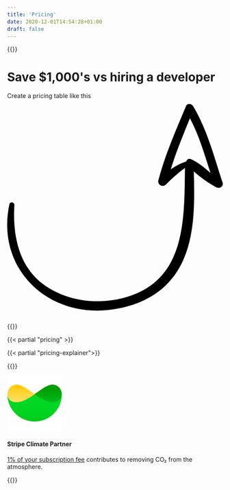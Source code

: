 ```yaml
---
title: 'Pricing'
date: 2020-12-01T14:54:28+01:00
draft: false
---
```


{{<rawhtml>}}

<div class="bg-gray-100 py-12">
<div class="text-center">
<h1 class="text-gray-800 text-3xl md:text-4xl lg:text-5xl font-bold mb-2 md:mb-4 lg:mb-8">
    Save $1,000's vs hiring a developer
</h1>
<p class="text-lg xl:text-xl text-gray-800 relative w-1/2 m-auto">Create a pricing  table like this <svg xmlns="http://www.w3.org/2000/svg" viewBox="0 0 372.136 372.136" class=" inline w-8 transform rotate-60 mt-4 -scale-y-100 fill-current text-black"><path d="M371.682 143.271c-14.688-44.676-26.316-90.576-50.797-131.58-2.447-4.284-10.403-5.508-12.239 0-17.748 42.228-36.108 83.844-47.736 127.908-1.836 7.344 7.344 12.852 12.852 7.344 10.404-10.404 21.421-20.196 33.049-28.764-1.225 90.576 1.836 195.84-105.876 223.992-47.736 12.24-100.98 5.509-140.76-25.092C18.557 284.644 9.377 231.4 12.437 181.828c0-4.896-7.344-6.12-8.568-1.224-23.868 110.772 66.096 197.064 176.256 181.764 54.468-7.344 100.368-33.048 123.624-85.068 20.809-46.512 19.584-102.204 18.36-153 11.628 10.404 24.479 19.584 37.943 26.928 6.121 3.672 14.077-1.224 11.63-7.957zm-55.08-40.391c-3.672-1.224-6.12.612-7.345 3.672l-.611.612c-9.792 3.06-18.36 7.956-26.316 13.464 9.18-29.988 21.42-59.364 33.048-88.128 15.912 29.988 25.092 62.424 35.496 94.248-11.017-9.18-21.421-18.36-34.272-23.868z"/></svg></p>
</div>
{{</rawhtml>}}

{{< partial "pricing" >}}
<div class="max-w-2xl m-auto pt-24">
 <div class="senja-frame-embed" data-id="653c0c07-e8a3-403d-8b35-9336433e060b"></div>
 </div>
{{< partial "pricing-explainer">}}

{{<rawhtml>}}

<div class="bg-gray-100 py-12">
    <div class="w-full md:w-1/2 mx-auto rounded-lg bg-white border border-gray-200 p-6 text-gray-800 font-light flex">
    <img src="/images/stripe-climate-small.png" alt="Stripe Climate logo" class="mr-4 h-12"/>
    <div class="flex-grow flex flex-col">
        <h4 class="font-bold">Stripe Climate Partner</h4>
        <p>
            <a href="https://climate.stripe.com/ATNUBZ" class="underline" target="_blank" rel="noopener noreferrer">1% of your subscription fee</a> contributes to removing CO₂ from the atmosphere.
        </p>
    </div>
    </div>
</div>
</div>
{{</rawhtml>}}
